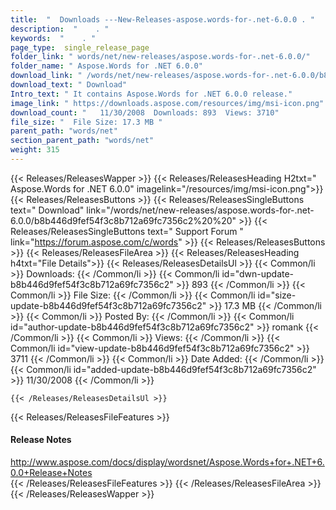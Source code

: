 ```yaml
---
title:  "  Downloads ---New-Releases-aspose.words-for-.net-6.0.0 . " 
description:  "    . " 
keywords:  "    . " 
page_type:  single_release_page
folder_link: " words/net/new-releases/aspose.words-for-.net-6.0.0/"
folder_name: " Aspose.Words for .NET 6.0.0"
download_link: " /words/net/new-releases/aspose.words-for-.net-6.0.0/b8b446d9fef54f3c8b712a69fc7356c2"
download_text: " Download"
Intro_text: " It contains Aspose.Words for .NET 6.0.0 release."
image_link: " https://downloads.aspose.com/resources/img/msi-icon.png"
download_count: "   11/30/2008  Downloads: 893  Views: 3710"
file_size: "  File Size: 17.3 MB "
parent_path: "words/net"
section_parent_path: "words/net"
weight: 315 
---
```


{{< Releases/ReleasesWapper >}}
  {{< Releases/ReleasesHeading H2txt=" Aspose.Words for .NET 6.0.0" imagelink="/resources/img/msi-icon.png">}}
  {{< Releases/ReleasesButtons >}}
    {{< Releases/ReleasesSingleButtons text=" Download" link="/words/net/new-releases/aspose.words-for-.net-6.0.0/b8b446d9fef54f3c8b712a69fc7356c2%20%20" >}}
    {{< Releases/ReleasesSingleButtons text=" Support Forum " link="https://forum.aspose.com/c/words" >}}
  {{< Releases/ReleasesButtons >}}
  {{< Releases/ReleasesFileArea >}}
    {{< Releases/ReleasesHeading h4txt="File Details">}}
    {{< Releases/ReleasesDetailsUl >}}
            {{< Common/li  >}} Downloads: {{< /Common/li >}} 
      {{< Common/li id="dwn-update-b8b446d9fef54f3c8b712a69fc7356c2" >}} 893 {{< /Common/li >}} 
      {{< Common/li  >}} File Size: {{< /Common/li >}} 
      {{< Common/li id="size-update-b8b446d9fef54f3c8b712a69fc7356c2" >}} 17.3 MB {{< /Common/li >}} 
      {{< Common/li  >}} Posted By: {{< /Common/li >}} 
      {{< Common/li id="author-update-b8b446d9fef54f3c8b712a69fc7356c2" >}} romank {{< /Common/li >}} 
      {{< Common/li  >}} Views: {{< /Common/li >}} 
      {{< Common/li id="view-update-b8b446d9fef54f3c8b712a69fc7356c2" >}} 3711 {{< /Common/li >}} 
      {{< Common/li  >}} Date Added: {{< /Common/li >}} 
      {{< Common/li id="added-update-b8b446d9fef54f3c8b712a69fc7356c2" >}} 11/30/2008 {{< /Common/li >}} 

    {{< /Releases/ReleasesDetailsUl >}}

  {{< Releases/ReleasesFileFeatures >}}
      <h4>Release Notes</h4><div><a href="http://www.aspose.com/docs/display/wordsnet/Aspose.Words+for+.NET+6.0.0+Release+Notes">http://www.aspose.com/docs/display/wordsnet/Aspose.Words+for+.NET+6.0.0+Release+Notes</a></div>
  {{< /Releases/ReleasesFileFeatures >}}
 {{< /Releases/ReleasesFileArea >}}
{{< /Releases/ReleasesWapper >}}


